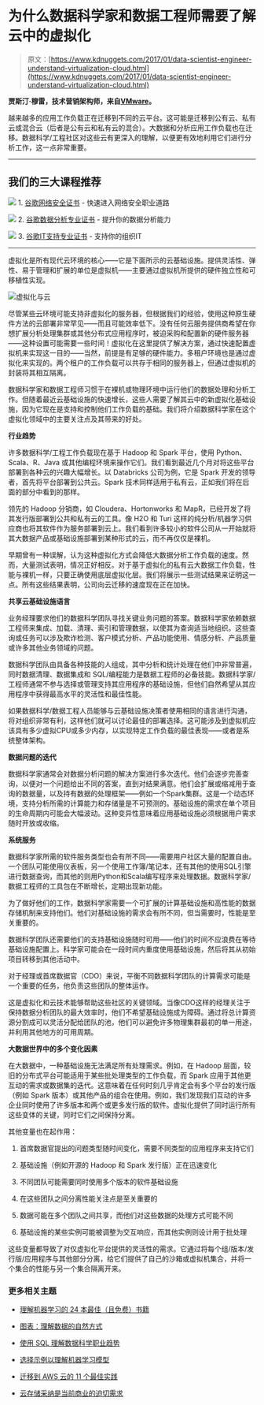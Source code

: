 # 为什么数据科学家和数据工程师需要了解云中的虚拟化

> 原文：[https://www.kdnuggets.com/2017/01/data-scientist-engineer-understand-virtualization-cloud.html](https://www.kdnuggets.com/2017/01/data-scientist-engineer-understand-virtualization-cloud.html)

**贾斯汀·穆雷，技术营销架构师，来自[VMware](http://www.vmware.com/)。**

越来越多的应用工作负载正在迁移到不同的云平台。这可能是迁移到公有云、私有云或混合云（后者是公有云和私有云的混合）。大数据和分析应用工作负载也在迁移。数据科学/工程社区对这些云有更深入的理解，以便更有效地利用它们进行分析工作，这一点非常重要。

* * *

## 我们的三大课程推荐

![](../Images/0244c01ba9267c002ef39d4907e0b8fb.png) 1\. [谷歌网络安全证书](https://www.kdnuggets.com/google-cybersecurity) - 快速进入网络安全职业道路

![](../Images/e225c49c3c91745821c8c0368bf04711.png) 2\. [谷歌数据分析专业证书](https://www.kdnuggets.com/google-data-analytics) - 提升你的数据分析能力

![](../Images/0244c01ba9267c002ef39d4907e0b8fb.png) 3\. [谷歌IT支持专业证书](https://www.kdnuggets.com/google-itsupport) - 支持你的组织IT

* * *

虚拟化是所有现代云环境的核心——它是下面所示的云基础设施。提供灵活性、弹性、易于管理和扩展的单位是虚拟机——主要通过虚拟机所提供的硬件独立性和可移植性实现。

![虚拟化与云](../Images/996cc2e716a5d1edcec6b4a98b46e936.png)

尽管某些云环境可能支持非虚拟化的服务器，但根据我们的经验，使用这种原生硬件方法的云部署非常罕见——而且可能效率低下。没有任何云服务提供商希望在你想扩展分析处理集群或其他分布式应用程序时，被迫采购和配置新的硬件服务器——这种设置可能需要一些时间！虚拟化在这里提供了解决方案，通过快速配置虚拟机来实现这一目的——当然，前提是有足够的硬件能力。多租户环境也是通过虚拟化来实现的。两个租户的工作负载可以共存于相同的服务器上，但通过虚拟机的封装将其相互隔离。

数据科学家和数据工程师习惯于在裸机或物理环境中运行他们的数据处理和分析工作。但随着最近云基础设施的快速增长，这些人需要了解其云中的新虚拟化基础设施，因为它现在是支持和控制他们工作负载的基础。我们将介绍数据科学家在这个虚拟化领域中的主要关注点及其带来的好处。

**行业趋势**

许多数据科学/工程工作负载现在基于 Hadoop 和 Spark 平台，使用 Python、Scala、R、Java 或其他编程环境来操作它们。我们看到最近几个月对将这些平台部署到各种云的兴趣大幅增长。以 Databricks 公司为例，它是 Spark 开发的领导者，首先将平台部署到公共云。Spark 技术同样适用于私有云，正如我们将在后面的部分中看到的那样。

领先的 Hadoop 分销商，如 Cloudera、Hortonworks 和 MapR，已经开发了将其发行版部署到公共和私有云的工具。像 H2O 和 Turi 这样的纯分析/机器学习供应商也将其软件作为服务部署到云上。我们看到许多较小的软件公司从一开始就将其大数据产品或基础设施部署到某种形式的云，而不再仅仅是裸机。

早期曾有一种误解，认为这种虚拟化方式会降低大数据分析工作负载的速度。然而，大量测试表明，情况正好相反。对于基于虚拟化的私有云大数据工作负载，性能与裸机一样，只要正确使用底层虚拟化层。我们将展示一些测试结果来证明这一点。所有这些结果表明，公司向云迁移的速度现在正在加快。

**共享云基础设施语言**

业务经理要求他们的数据科学团队寻找关键业务问题的答案。数据科学家依赖数据工程师来集成、加载、清理、索引和管理数据，以使其为查询适当地组织。这些查询或任务可以涉及欺诈检测、客户模式分析、产品功能使用、情感分析、产品质量或许多其他业务领域的问题。

数据科学团队由具备各种技能的人组成，其中分析和统计处理在他们中非常普遍，同时数据清理、数据集成和 SQL/编程能力是数据工程师的必备技能。数据科学家/工程师通常不参与选择或管理支持其应用程序的基础设施，但他们自然希望从其应用程序中获得最高水平的灵活性和最佳性能。

如果数据科学/数据工程人员能够与云基础设施决策者使用相同的语言进行沟通，将对组织非常有利，这样他们就可以讨论最佳的部署选择。这可能涉及到虚拟机应该具有多少虚拟CPU或多少内存，以实现特定工作负载的最佳表现——或者是系统整体架构。

**数据问题的迭代**

数据科学家通常会对数据分析问题的解决方案进行多次迭代。他们会逐步完善查询，以便对一个问题给出不同的答案，直到对结果满意。他们会扩展或缩减用于查询的数据量，以及持有数据的处理框架——例如一个Spark集群。这是一个动态环境，支持分析所需的计算能力和存储量是不可预测的。基础设施的需求在单个项目的生命周期内可能会大幅波动。这种变异性意味着应用基础设施必须根据用户需求随时开放或收缩。

**系统服务**

数据科学家所需的软件服务类型也会有所不同——需要用户社区大量的配置自由。一个团队可能使用仪表板，另一个使用工作簿/笔记本，还有其他的使用SQL引擎进行数据查询，而其他的则用Python和Scala编写程序来处理数据。数据科学家/数据工程师的工具包在不断增长，定期出现新功能。

为了做好他们的工作，数据科学家需要一个可扩展的计算基础设施和高性能的数据存储机制来支持他们。他们对基础设施的需求会有所不同，但当需要时，性能是至关重要的。

数据科学团队还需要他们的支持基础设施随时可用——他们的时间不应浪费在等待基础设施配置上。科学家可能会在一段时间内重度使用基础设施，然后将其从初始项目转移到其他活动中。

对于经理或首席数据官（CDO）来说，平衡不同数据科学团队的计算需求可能是一个重要的任务，他负责这些团队的整体运作。

这是虚拟化和云技术能够帮助这些社区的关键领域。当像CDO这样的经理关注于保持数据分析团队的最大效率时，他们不希望基础设施成为障碍。通过将总计算资源分割成可以灵活分配给团队的池，他们可以避免许多物理集群最初的单一用途，并利用其他地方的可用周期。

**大数据世界中的多个变化因素**

在大数据中，一种基础设施无法满足所有处理需求。例如，在 Hadoop 层面，较旧的分布式平台可能适用于某些批处理类型的工作负载，而 Spark 应用于其他更互动的需求或数据集的迭代。这意味着在任何时刻几乎肯定会有多个平台的发行版（例如 Spark 版本）或其他产品的组合在使用。例如，我们发现我们互动的许多企业同时使用了许多版本和两个或更多发行版的软件。虚拟化提供了同时运行所有这些变体的关键，同时它们之间保持分离。

其他变量也在起作用：

1.  首席数据官提出的问题类型随时间变化，需要不同类型的应用程序来支持它们

1.  基础设施（例如开源的 Hadoop 和 Spark 发行版）正在迅速变化

1.  不同团队可能需要同时使用多个版本的软件基础设施

1.  在这些团队之间分离性能关注点是至关重要的

1.  数据可能在多个团队之间共享，而他们对这些数据的处理方式可能不同

1.  基础设施的某些实例可能被调整为交互响应，而其他实例则设计用于批处理

这些变量都导致了对仅虚拟化平台提供的灵活性的需求。它通过将每个组/版本/发行版/应用程序与其他部分分离，给它们提供了自己的沙箱或虚拟机集合，并将一个集合的性能与另一个集合隔离开来。

### 更多相关主题

+   [理解机器学习的 24 本最佳（且免费）书籍](https://www.kdnuggets.com/2020/03/24-best-free-books-understand-machine-learning.html)

+   [图表：理解数据的自然方式](https://www.kdnuggets.com/2022/10/manning-graphs-natural-way-understand-data.html)

+   [使用 SQL 理解数据科学职业趋势](https://www.kdnuggets.com/using-sql-to-understand-data-science-career-trends)

+   [选择示例以理解机器学习模型](https://www.kdnuggets.com/2022/11/picking-examples-understand-machine-learning-model.html)

+   [迁移到 AWS 云的 11 个最佳实践](https://www.kdnuggets.com/2023/04/11-best-practices-cloud-data-migration-aws-cloud.html)

+   [云存储采纳是当前商业的迫切需求](https://www.kdnuggets.com/2022/02/cloud-storage-adoption-need-hour-business.html)
